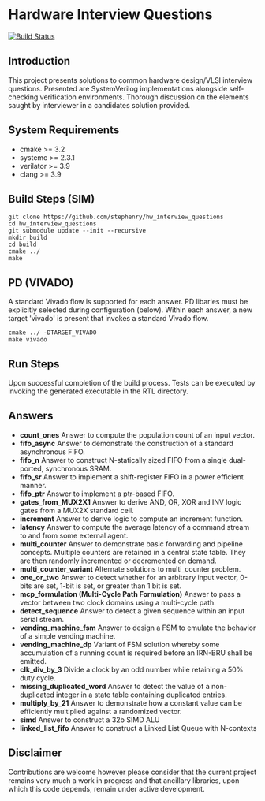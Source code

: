 # Hardware Interview Questions

[![Build Status](https://travis-ci.org/stephenry/hw_interview_questions.svg?branch=master)](https://travis-ci.org/stephenry/hw_interview_questions)

## Introduction

This project presents solutions to common hardware design/VLSI interview
questions. Presented are SystemVerilog implementations alongside self-checking
verification environments. Thorough discussion on the elements saught by
interviewer in a candidates solution provided.

## System Requirements
* cmake >= 3.2
* systemc >= 2.3.1
* verilator >= 3.9
* clang >= 3.9

## Build Steps (SIM)
~~~~
git clone https://github.com/stephenry/hw_interview_questions
cd hw_interview_questions
git submodule update --init --recursive
mkdir build
cd build
cmake ../
make
~~~~

## PD (VIVADO)

A standard Vivado flow is supported for each answer. PD libaries must
be explicitly selected during configuration (below). Within each answer,
a new target 'vivado' is present that invokes a standard Vivado flow.

~~~~
cmake ../ -DTARGET_VIVADO
make vivado
~~~~

## Run Steps
Upon successful completion of the build process. Tests can be executed by
invoking the generated executable in the RTL directory.

## Answers
* __count_ones__ Answer to compute the population count of an input vector.
* __fifo_async__ Answer to demonstrate the construction of a standard
  asynchronous FIFO.
* __fifo_n__ Answer to construct N-statically sized FIFO from a single
  dual-ported, synchronous SRAM.
* __fifo_sr__ Answer to implement a shift-register FIFO in a power efficient
  manner.
* __fifo_ptr__ Answer to implement a ptr-based FIFO.
* __gates_from_MUX2X1__ Answer to derive AND, OR, XOR and INV logic gates from a
  MUX2X standard cell.
* __increment__ Answer to derive logic to compute an increment function.
* __latency__ Answer to compute the average latency of a command stream to and
  from some external agent.
* __multi_counter__ Answer to demonstrate basic forwarding and pipeline
  concepts. Multiple counters are retained in a central state table. They are
  then randomly incremented or decremented on demand.
* __multi_counter_variant__ Alternate solutions to multi_counter problem.
* __one_or_two__ Answer to detect whether for an arbitrary input vector, 0-bits
  are set, 1-bit is set, or greater than 1 bit is set.
* __mcp_formulation (Multi-Cycle Path Formulation)__ Answer to pass a vector
  between two clock domains using a multi-cycle path.
* __detect_sequence__ Answer to detect a given sequence within an input
  serial stream.
* __vending_machine_fsm__ Answer to design a FSM to emulate the behavior of a
  simple vending machine.
* __vending_machine_dp__ Variant of FSM solution whereby some accumulation of a
  running count is required before an IRN-BRU shall be emitted.
* __clk_div_by_3__ Divide a clock by an odd number while retaining a 50% duty
  cycle.
* __missing_duplicated_word__ Answer to detect the value of a non-duplicated
  integer in a state table containing duplicated entries.
* __multiply_by_21__ Answer to demonstrate how a constant value can be
  efficiently multiplied against a randomized vector.
* __simd__ Answer to construct a 32b SIMD ALU
* __linked_list_fifo__ Answer to construct a Linked List Queue with N-contexts

## Disclaimer
Contributions are welcome however please consider that the current project
remains very much a work in progress and that ancillary libraries, upon which
this code depends, remain under active development.
